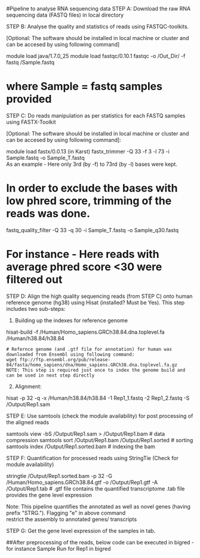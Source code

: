 #Pipeline to analyse RNA sequencing data 
STEP A: Download the raw RNA sequencing data (FASTQ files) in local directory

STEP B: Analyse the quality and statistics of reads using FASTQC-toolkits. 

[Optional: The software should be installed in local machine or cluster and can be accesed by using following command]

module load java/1.7.0_25
module load fastqc/0.10.1
fastqc -o /Out_Dir/ -f fastq /Sample.fastq 	      

# where Sample = fastq samples provided

STEP C: Do reads manipulation as per statistics for each FASTQ samples using FASTX-Toolkit 

[Optional: The software should be installed in local machine or cluster and can be accesed by using following command]:
		
module load fastx/0.0.13 (in Karst)
fastx_trimmer -Q 33 -f 3 -l 73 -i Sample.fastq -o Sample_T.fastq		
As an example - Here only 3rd (by -f) to 73rd (by -l) bases were kept.  

# In order to exclude the bases with low phred score, trimming of the reads was done. 
fastq_quality_filter -Q 33 -q 30 -i Sample_T.fastq -o Sample_q30.fastq		
# For instance - Here reads with average phred score <30 were filtered out

STEP D: Align the high quality sequencing reads (from STEP C) onto human reference genome (hg38)
using Hisat (installed? Must be Yes).
This step includes two sub-steps:

  1. Building up the indexes for reference genome
	
hisat-build -f /Human/Homo_sapiens.GRCh38.84.dna.toplevel.fa /Human/h38.84/h38.84
    
    # Refernce genome (and .gtf file for annotation) for human was downloaded from Ensembl using following command:
    wget ftp://ftp.ensembl.org/pub/release-84/fasta/homo_sapiens/dna/Homo_sapiens.GRCh38.dna.toplevel.fa.gz
    NOTE: This step is required just once to index the genome build and can be used in next step directly	
	
  2. Alignment:
  
hisat -p 32 -q -x /Human/h38.84/h38.84 -1 Rep1_1.fastq -2 Rep1_2.fastq -S /Output/Rep1.sam

STEP E: Use samtools (check the module availability) for post processing of the aligned reads

samtools view -bS /Output/Rep1.sam > /Output/Rep1.bam     # data compression
samtools sort /Output/Rep1.bam /Output/Rep1.sorted        # sorting
samtools index /Output/Rep1.sorted.bam                    # indexing the bam

STEP F: Quantification for processed reads using StringTie (Check for module availability)

stringtie /Output/Rep1.sorted.bam -p 32 -G /Human/Homo_sapiens.GRCh38.84.gtf -o /Output/Rep1.gtf -A /Output/Rep1.tab
  	# .gtf file contains the quantified transcriptome .tab file provides the gene level expression
	
Note: This pipeline quantifies the annotated as well as novel genes (having prefix "STRG."). Flagging "e" in above command   
restrict the assembly to annotated genes/ transcripts

STEP G: Get the gene level expression of the samples in tab.  

##After preprocessing of the reads, below code can be executed in bigred - for instance Sample Run for Rep1 in bigred
